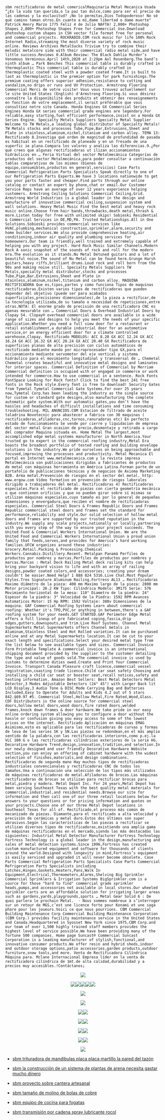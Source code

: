 
```
sbm rectificadoras de metal comericalMaquinaria Metal Mecanica Usada “¿Es la vida tan querida,o la paz tan dulce,como para ser el precio de las cadenas y la esclavitud? ¡No lo permitas,Dios Todopoderoso! No sé qué camino toman otros.En cuanto a mí,dame libertad o dame muerte" Patrick Henry Marzo 1775 Feliz 4 de Julio NAFTA! 2,800+ Photoshop Shapes 2,800+ Photoshop Shapes Free for Commercial Use.Download photoshop custom shapes in CSH vector file format free for personal and commercial projects. ROCKRADIO.COM rock music for life 100% Rock Internet Radio,streaming the most diverse variety of rock music online. Reviews Archives MetalSucks Trivium try to combine their melodic metalcore side with their commercial radio metal side,and have little success.Reviews 0.Album Review: The Black Dahlia Murder’s Venomous Verminous.April 14th,2020 at 2:29pm Axl Rosenberg.The band’s ninth album … Park Benches This commercial table is durably crafted in thermoplastic This commercial table is durably crafted in thermoplastic coated steel with a powder coated frame.It is built to last as thermoplastic is the premier option for park furnishings.The premium coating offers superior adhesion,resistance to cutting and vandalism,no drips or runs and UV Protection. Armstrong Flooring Commercial Merci de votre visite! Vous vous trouvez actuellement sur le site United States (English) d'Armstrong Flooring.Si vous désirez connaître la disponibilité des produits et obtenir des renseignements en fonction de votre emplacement,il serait préférable que vous consultiez notre site Canada. Honda Engines GX Commercial Series Engines Honda GX series commercial grade engines are legendary.For reliable,easy starting,fuel efficient performance,insist on a Honda GX Series Engine. Specialty Metals Suppliers Specialty Metal Supplier Welcome to TW Metals,a leading global distributor of Specialty Metals! TW Metals stocks and processes Tube,Pipe,Bar,Extrusions,Sheet and Plate in stainless,aluminum,nickel,titanium and carbon alloy. TEMA 13: Rectificado 8.Investiga qué orden de magnitud de profundidad de pasada es habitual en un rectificado de planeado y en un fresado de una superfic ie plana.Compara los valores y analiza las diferencias.9.¿Por qué crees que algunas rectificadoras ut ilizan accionamientos hidráulicos en … Feria Virtual del sector Metalmecánica Categorías de productos del sector Metalmecánica,para poder consultar a continuación tablas comparativas de los mismos (bienes de equipo,consumibles,productos en general,servicios) Case Parts Commercial Refrigeration Parts Specialists Speak directly to one of our Refrigeration Parts Experts.We have 3 locations nationwide to get you your parts faster and cheaper.Find parts through our online catalog or contact an expert by phone,chat or email.Our Customer Service Reps have an average of over 12 years experience helping customers. Armstrong Ceiling Solutions Commercial Ceiling,Grid. Armstrong World Industries is a global leader in the design and manufacture of innovative commercial ceiling,suspension system and wall solutions. Heavy Metal Music Find the best metal and heavy rock music online.Choose from hair bands,throwbacks,death metal,thrash & more.Listen today for free with unlimited skips! Sobieski Residential & Commercial Services in DE,MD,PA. Trusted Relationships.All in One Solutions.Sobieski provides commercial services like HVAC,plumbing,mechanical construction,sprinkler,alarm,security and home builder services.We also provide comprehensive heating,air conditioning,indoor air quality and plumbing services for homeowners.Our team is friendly,well trained and extremely capable of helping you with any project. Hard Rock Music Similar Channels.Modern Rock A sonic snapshot of the sounds of rock and roll for the modern era.The evolution as it stands.Nu Metal Detuned guitars and a lot of beautiful noise.The sound of Nu Metal can be found here.Grunge Harsh guitars,heavy riffs,brilliant drums.Loud rock and roll born from the 90s and making noise still. Specialty Metals Suppliers TW Metals,specialty metal distributor,stocks and processes Tube,Pipe,Bar,Extrusions,Sheet and Plate in stainless,aluminum,nickel,titanium and carbon alloy. MAQUINA RECTIFICADORA Que es,tipos,partes y como funciona Tipos de maquinas rectificadoras.Existen varios tipos de rectificadoras que pueden depender del objetivo (puede ser para acabados superficiales,precisiones dimensionales),de la pieza a rectificar,de la tecnología utilizada,de su tamaño o necesidad de repeticiones,entre otras.NOTA: El enorme grado de precisión de una rectificadora CNC es apenas mesurable con … Commercial Doors & Overhead Industrial Doors by Clopay 54. Clopay® overhead commercial doors are available in a wide range of sizes and designs to help you meet the needs of your specific application.Whether you need a full view door for a restaurant or retail establishment,a durable industrial door for an automotive service,or an energy efficient door for a climate controlled warehouse,Clopay. Rectificado MODELOS: ACC 8.20 GX ACC 12.24 GX ACC 16.24 GX ACC 16.32 GX ACC 20.24 GX ACC 20.40 GX Rectificadora de superficies planas de alta precisión con ciclos automáticos de rectificado mediante mando por microprocesador tipo GX,para el accionamiento mediante servomotor del eje vertical y sistema hidráulico para el movimiento longitudinal y transversal de … Chemetal Chemetal creates beautiful and innovative metal designs and laminates for interior spaces. Commercial Definition of Commercial by Merriam Commercial definition is occupied with or engaged in commerce or work intended for commerce.How to use commercial in a sentence. Rock Fonts FontSpace Looking for Rock fonts? Click to find the best 241 free fonts in the Rock style.Every font is free to download! Security Gates from Tymetal Tymetal Commercial Gate Systems.For over 25 years now,Tymetal Corp.has been leading the industry as the single source for custom or standard gate designs,also manufacturing the complete automatic gate system.With our automatic gates,you don’t have the hassles and headaches of difficult installations and time consuming troubleshooting. MIL ANUNCIOS.COM Estacion de filtrado de aceite taladrina Novotecnic para abastecer a fabrica con 30 maquinas ( rectificadoras,afiladoras,cnc,tornos,ranuradoras etc) En perfecto estado de funcionamiento Se vende por cierre y liquidacion de empresa del sector metal Gran ocasion de precio,desmontaje y retirada a cargo del comprador Maquina situada en. Home Metal The largest,most accomplished edge metal systems manufacturer in North America.Your trusted go to expert in the commercial roofing industry,Metal Era boasts the broadest portfolio of tested roofing and building envelope solutions in the industry.We pride ourselves on being approachable and focused,improving the processes and productivity. Metal Mecanica El portal en Internet www.metalmecanica.com y la revista impresa Metalmecánica son publicaciones dirigidas a fabricantes de productos de metal con máquinas herramienta en América Latina.Forman parte de un portafolio de publicaciones técnicas y de negocios de Axioma Marketing B2B. Arma metal.Prevención de riesgos en el sector del metal. http: www.ergow.com Vídeo formativo en prevención de riesgos laborales dirigido a trabajadores del metal. Rectificadoras 4) Rectificadoras especiales.Para el rectificado de piezas con cierta geometría mecánica o que contienen orificios y que no pueden girar sobre sí mismas se utilizan máquinas especiales,cuyo tamaño es por lo general de pequeñas dimensiones y envergadura,que reciben el nombre de rectificadoras especiales. Commercial Steel Doors & Frames Republic Doors and Frames Republic commercial steel doors and frames set the standard for performance,reliability and style.Our solid selection of hollow metal doors and frames are supported by our trusted reputation in the industry.We supply any scale projects,nationally or locally,partnering with you every step of the way to ensure your project succeeds. The United Food & Commercial Workers International Union. We are the United Food and Commercial Workers International Union a proud union family that feeds,serves,and provides for America’s hard working families.UFCW organizes around these industries: Grocery.Retail.Packing & Processing.Chemical Workers.Cannabis.Distillery.Recent. Metalpan Panamá Perfiles de productos por nombres y marcas.Perfiles de productos por nombres y marcas.Marcas : Metal Deck Railing Metal deck railing kits can help bring your backyard vision to life and with an array of railing designs,powder coated colors,and accessories; creating your dream couldn't be easier.Need Help? 1 888 824 5316.Live Chat.Most Popular Styles.Trex Signature Aluminum Railing.Fortress AL13 … Rectificadoras Maximo diámetro de la pieza: 400 mm Maximo largo de la pieza: 2800 mm Motor principal: 26.2 KW Tipo: Cilíndrica Modelo: 3M175 Serie: 576 Movimiento horizontal de la mesa: 110" Diametro de la piedra: 24" Espesor de la piedra: 3" Velocidad de la Piedra: 1592 RPM Avances Automaticos Motor: 15 Hp RPM: 1592 Voltaje: 380v Dimensiones de la maquina. GAF Commercial Roofing Systems Learn about commercial roofing: Whether it's TPO,PVC,or anything in between,there's a GAF roofing system for your needs.GET STARTED.GAF Perimeter Edge Metal offers a full lineup of pre fabricated coping,fascia,drip edges,gutters,downspouts,and trim.Live Roof Systems. Channel Metal Supermarkets Metal Supermarkets offers Channel metals in Aluminum,Stainless Steel and Hot Rolled varieties.It can be purchased online and at any Metal Supermarkets location.It can be cut to your exact length and specifications.Select your desired metal type from the list below to see available types and sizes. Commercial Invoice Form Printable Template A commercial invoice is an international shipping document provided by the supplier to the customer detailing the type and value of goods sold.The commercial invoice is used by customs to determine duties owed.Create and Print Your Commercial Invoice. Transport Canada Pleasure craft licence,commercial vessel registration,coasting trade licence.Child car seat safety Choosing and installing a child car seat or booster seat,recall notices,safety and testing information. Amazon Best Sellers: Best Metal Detectors Metal Detector,3 Modes Adjustable Detectors (24" 45") with Larger Back lit LCD Display,3 Audio Tone & DISC Mode Carrying Bag and Batteries Included,Easy to Operate for Adults and Kids 4.2 out of 5 stars 842.$69.97 #5. Commercial Steel,Hollow Metal,Fire Rated,Wood,Glass. CDF Distributors is the online source for commercial steel doors,hollow metal doors,wood doors,fire rated doors,welded frames,knock down frames & door hardware.We take pride in our easy online ordering system allowing you to configure a door without the hassle or confusion giving you easy access to some of the lowest prices on the internet. Rectificado Aplicación en máquinas EMAG Asimismo,esto es aplicable para las rectificadoras de curvas y formas de leva de las series SK y SN.Las piezas se redondean,en el más amplio sentido de la palabra,con las rectificadoras interiores,como p.ej.la VLC 100 G o las rectificadoras cilíndricas exteriores de la serie HG. Decorative Hardware Trend,design,innovation,tradition,and selection.In our newly designed and user friendly Decorative Hardware Website section,you can enjoy an offering of cabinet hardware with the widest selection of finishes,materials,and design combinations. Rectificadoras de segunda mano Hay muchos tipos de rectificadoras industriales convencionales y rectificadoras CNC de todos los tamaños.Vea a continuación una selección de los tipos más utilizados de máquinas rectificadoras de metal.Afiladoras de brocas.Las máquinas rectificadoras de brocas se utilizan para rectificar brocas para metal,piedra y madera. Metal Depot Inc. For 24 years,Metal Depot has been serving Southeast Texas with the best quality metal materials for commercial,industrial,and residential needs.Browse our site for information and then call one of our three retail locations below for answers to your questions or for pricing information and quotes on your projects.Choose one of our three Metal Depot locations in Southeast Texas for all of. Rectificado,el proceso más común de mecanizado de piezas. Diamante,para el rectificado a alta velocidad y precisión de cerámicas y metal duro.Estos dos últimos son super abrasivos.Según las características de las piezas a rectificar se utilizan diversos tipos de rectificadoras,existiendo una amplia gama de máquinas rectificadoras en el mercado,siendo las más destacadas las siguientes: Industrial Metal Detector Manufacturer Fortress Technology Fortress Technology is a global leader in the design,manufacturing and sales of metal detection systems.Since 1996,Fortress has created custom manufactured equipment and software for thousands of clients around the world.Designed with longevity in mind,Fortress’s equipment is easily serviced and upgraded it will never become obsolete. Case Parts Commercial Refrigeration Parts Specialists Case Parts Commercial Refrigeration Parts Specialists including Latches,Hinges,Gaskets,Heaters,Pans,Walk In Equipment,Electrical,Thermometers,Alarms,Shelving Big Sprinkler Commercial Sprinklers & Irrigation Systems BigSprinkler.com is a source for those "hard to find" commercial grade sprinkler heads,pumps,and accessories not available in local stores.Our wheeled sprinkler carts are an affordable solution for irrigating larger areas such as gardens,yards,playgrounds,sports … Metal Gear Solid 6 : De quoi parlera le prochain Metal.  · Nous sommes nombreux à s’interroger sur un retour de MGS,c’est une licence forte pour Konami et une saga phare pour les joueurs.Voici ce que nous pourrions. CBM Commercial Building Maintenance Corp Commercial Building Maintenance Corporation (CBM Corp.) provides facility maintenance service in the United States and Canada.Headquartered in Syosset New York since 1975,CBM Corp.and our team of over 1,500 highly trained staff members provides the highest level of service possible.We have been providing many of the fortune 500 companies. Home page Suncast® Commercial Suncast Corporation is a leading manufacturer of stylish,functional,and innovative consumer products.We offer resin and hybrid sheds,indoor and outdoor storage options,patio accessories,garden products,outdoor furniture,snow tools,and more. Venta de Rectificadora Cilíndrica Máquina para. Mclane Internacional Empresa líder en la venta de rectificadora cilíndrica de 1mt.de alta calidad,durabilidad y a precios muy accesibles.!Contáctanos¡ 
```

<div align="center">

<a href="https://es-crusher.shibang-china.com/github&k=sbm+rectificadoras+de+metal+comerical"><img src="https://static.shibang-china.com/es/crusher/logo.jpg"></a>

<a href="https://es-crusher.shibang-china.com/github&k=sbm+rectificadoras+de+metal+comerical"><img src="https://static.shibang-china.com/es/crusher/index.jpg"></a><a href="https://es-crusher.shibang-china.com/material.htmlgithub&k=sbm+rectificadoras+de+metal+comerical"><img src="https://static.shibang-china.com/es/crusher/material.jpg"></a><a href="https://es-crusher.shibang-china.com/application.htmlgithub&k=sbm+rectificadoras+de+metal+comerical"><img src="https://static.shibang-china.com/es/crusher/application.jpg"></a><a href="https://es-crusher.shibang-china.com/aboutus.htmlgithub&k=sbm+rectificadoras+de+metal+comerical"><img src="https://static.shibang-china.com/es/crusher/aboutus.jpg"></a><a href="https://es-crusher.shibang-china.com/contact.htmlgithub&k=sbm+rectificadoras+de+metal+comerical"><img src="https://static.shibang-china.com/es/crusher/contact.jpg"></a>

<a href="https://es-crusher.shibang-china.com/github&k=sbm+rectificadoras+de+metal+comerical"><img src="https://static.shibang-china.com/es/crusher/banner.jpg"></a>

<a href="https://swt.shibang-china.com/github&k=sbm+rectificadoras+de+metal+comerical"><img src="https://static.shibang-china.com/es/crusher/text.jpg"></a>

<a href="https://swt.shibang-china.com/github&k=sbm+rectificadoras+de+metal+comerical"><img src="https://static.shibang-china.com/es/crusher/chat.jpg"></a><a href="https://es-crusher.shibang-china.com/contact.htmlgithub&k=sbm+rectificadoras+de+metal+comerical"><img src="https://static.shibang-china.com/es/crusher/message.jpg"></a>

<a href="https://es-crusher.shibang-china.com/products/pe.htmlgithub&k=sbm+rectificadoras+de+metal+comerical"><img src="https://static.shibang-china.com/es/crusher/pe.jpg"></a><a href="https://es-crusher.shibang-china.com/products/pf.htmlgithub&k=sbm+rectificadoras+de+metal+comerical"><img src="https://static.shibang-china.com/es/crusher/pf.jpg"></a>

<a href="https://es-crusher.shibang-china.com/products/hpt.htmlgithub&k=sbm+rectificadoras+de+metal+comerical"><img src="https://static.shibang-china.com/es/crusher/hpt.jpg"></a><a href="https://es-crusher.shibang-china.com/products/vsi.htmlgithub&k=sbm+rectificadoras+de+metal+comerical"><img src="https://static.shibang-china.com/es/crusher/vsi.jpg"></a>

<a href="https://es-crusher.shibang-china.com/products/klv.htmlgithub&k=sbm+rectificadoras+de+metal+comerical"><img src="https://static.shibang-china.com/es/crusher/klv.jpg"></a><a href="https://es-crusher.shibang-china.com/products/portable.htmlgithub&k=sbm+rectificadoras+de+metal+comerical"><img src="https://static.shibang-china.com/es/crusher/portable.jpg"></a>

<a href="https://swt.shibang-china.com/github&k=sbm+rectificadoras+de+metal+comerical"><img src="https://static.shibang-china.com/es/crusher/case.jpg"></a>

</div>


* [sbm trituradora de mandíbulas placa placa martillo la pared del tazón](sbm%20trituradora%20de%20mand%C3%ADbulas%20placa%20placa%20martillo%20la%20pared%20del%20taz%C3%B3n.md)

* [sbm la construcción de un sistema de plantas de arena necesita gastar mucho dinero](sbm%20la%20construcci%C3%B3n%20de%20un%20sistema%20de%20plantas%20de%20arena%20necesita%20gastar%20mucho%20dinero.md)

* [sbm proyecto sobre cantera artesanal](sbm%20proyecto%20sobre%20cantera%20artesanal.md)

* [sbm tamaño de molino de bolas de cobre](sbm%20tama%C3%B1o%20de%20molino%20de%20bolas%20de%20cobre.md)

* [sbm equipo de cocina para fogatas](sbm%20equipo%20de%20cocina%20para%20fogatas.md)

* [sbm transmisión por cadena spray lubricante rocol](sbm%20transmisi%C3%B3n%20por%20cadena%20spray%20lubricante%20rocol.md)